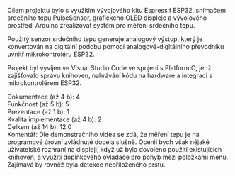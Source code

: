 Cílem projektu bylo s využitím vývojového kitu Espressif ESP32, snímačem srdečního tepu PulseSensor, grafického OLED displeje a vývojového prostředi Arduino zrealizovat systém pro měření srdečního tepu. 

Použitý senzor srdečního tepu generuje analogový výstup, který je konvertován na digitální podobu pomocí analogově-digitálního převodníku uvnitř mikrokontroléru ESP32. 

Projekt byl vyvíjen ve Visual Studio Code ve spojení s PlatformIO, jenž zajišťovalo správu knihoven, nahrávání kódu na hardware a integraci s mikrokontrolérem ESP32.

Dokumentace (až 4 b): 4\
Funkčnost (až 5 b): 5\
Prezentace (až 1 b): 1\
Kvalita implementace (až 4 b): 2\
Celkem (až 14 b): 12.0\
Komentář: Dle demonstračního videa se zdá, že měření tepu je na programové úrovní zvládnuté docela slušně. Ocenil bych však nějaké uživatelské rozhraní na displeji, když už bylo dovoleno použití existujících knihoven, a využití doplňkového ovladače pro pohyb mezi položkami menu. Zajímavá by rovněž byla detekce nepřiloženého prstu.
